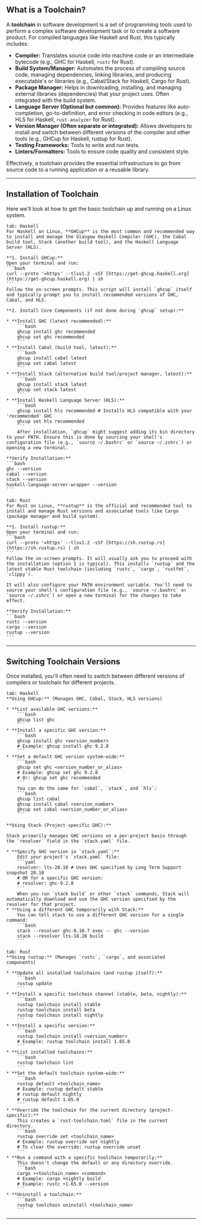 ## What is a Toolchain?

A **toolchain** in software development is a set of programming tools used to perform a complex software development task or to create a software product. For compiled languages like Haskell and Rust, this typically includes:

* **Compiler:** Translates source code into machine code or an intermediate bytecode (e.g., GHC for Haskell, `rustc` for Rust).
* **Build System/Manager:** Automates the process of compiling source code, managing dependencies, linking libraries, and producing executable's or libraries (e.g., Cabal/Stack for Haskell, Cargo for Rust).
* **Package Manager:** Helps in downloading, installing, and managing external libraries (dependencies) that your project uses. Often integrated with the build system.
* **Language Server (Optional but common):** Provides features like auto-completion, go-to-definition, and error checking in code editors (e.g., HLS for Haskell, `rust-analyzer` for Rust).
* **Version Manager (Often separate or integrated):** Allows developers to install and switch between different versions of the compiler and other tools (e.g., GHCup for Haskell, rustup for Rust).
* **Testing Frameworks:** Tools to write and run tests.
* **Linters/Formatters:** Tools to ensure code quality and consistent style.

Effectively, a toolchain provides the essential infrastructure to go from source code to a running application or a reusable library.

---

## Installation of Toolchain
Here we'll look at how to get the basic toolchain up and running on a Linux system.

~~~tabs
tab: Haskell
For Haskell on Linux, **GHCup** is the most common and recommended way to install and manage the Glasgow Haskell Compiler (GHC), the Cabal build tool, Stack (another build tool), and the Haskell Language Server (HLS).

**1. Install GHCup:**
Open your terminal and run:
```bash
curl --proto '=https' --tlsv1.2 -sSf [https://get-ghcup.haskell.org](https://get-ghcup.haskell.org) | sh
```
Follow the on-screen prompts. This script will install `ghcup` itself and typically prompt you to install recommended versions of GHC, Cabal, and HLS.

**2. Install Core Components (if not done during `ghcup` setup):**

* **Install GHC (latest recommended):**
    ```bash
    ghcup install ghc recommended
    ghcup set ghc recommended
    ```
* **Install Cabal (build tool, latest):**
    ```bash
    ghcup install cabal latest
    ghcup set cabal latest
    ```
* **Install Stack (alternative build tool/project manager, latest):**
    ```bash
    ghcup install stack latest
    ghcup set stack latest
    ```
* **Install Haskell Language Server (HLS):**
    ```bash
    ghcup install hls recommended # Installs HLS compatible with your 'recommended' GHC
    ghcup set hls recommended
    ```
    After installation, `ghcup` might suggest adding its bin directory to your PATH. Ensure this is done by sourcing your shell's configuration file (e.g., `source ~/.bashrc` or `source ~/.zshrc`) or opening a new terminal.

**Verify Installation:**
```bash
ghc --version
cabal --version
stack --version
haskell-language-server-wrapper --version
```

tab: Rust
For Rust on Linux, **rustup** is the official and recommended tool to install and manage Rust versions and associated tools like Cargo (package manager and build system).

**1. Install rustup:**
Open your terminal and run:
```bash
curl --proto '=https' --tlsv1.2 -sSf [https://sh.rustup.rs](https://sh.rustup.rs) | sh
```
Follow the on-screen prompts. It will usually ask you to proceed with the installation (option 1 is typical). This installs `rustup` and the latest stable Rust toolchain (including `rustc`, `cargo`, `rustfmt`, `clippy`).

It will also configure your PATH environment variable. You'll need to source your shell's configuration file (e.g., `source ~/.bashrc` or `source ~/.zshrc`) or open a new terminal for the changes to take effect.

**Verify Installation:**
```bash
rustc --version
cargo --version
rustup --version
```
~~~
---

## Switching Toolchain Versions

Once installed, you'll often need to switch between different versions of compilers or toolchain for different projects.

~~~tabs
tab: Haskell
**Using GHCup:** (Manages GHC, Cabal, Stack, HLS versions)

* **List available GHC versions:**
    ```bash
    ghcup list ghc
    ```
* **Install a specific GHC version:**
    ```bash
    ghcup install ghc <version_number>
    # Example: ghcup install ghc 9.2.8
    ```
* **Set a default GHC version system-wide:**
    ```bash
    ghcup set ghc <version_number_or_alias>
    # Example: ghcup set ghc 9.2.8
    # Or: ghcup set ghc recommended
    ```
    You can do the same for `cabal`, `stack`, and `hls`:
    ```bash
    ghcup list cabal
    ghcup install cabal <version_number>
    ghcup set cabal <version_number_or_alias>
    ```

**Using Stack (Project-specific GHC):**

Stack primarily manages GHC versions on a per-project basis through the `resolver` field in the `stack.yaml` file.

* **Specify GHC version in `stack.yaml`:**
    Edit your project's `stack.yaml` file:
    ```yaml
    resolver: lts-20.10 # Uses GHC specified by Long Term Support snapshot 20.10
    # OR for a specific GHC version:
    # resolver: ghc-9.2.8
    ```
    When you run `stack build` or other `stack` commands, Stack will automatically download and use the GHC version specified by the resolver for that project.
* **Using a different GHC temporarily with Stack:**
    You can tell stack to use a different GHC version for a single command:
    ```bash
    stack --resolver ghc-8.10.7 exec -- ghc --version
    stack --resolver lts-18.28 build
    ```

tab: Rust
**Using rustup:** (Manages `rustc`, `cargo`, and associated components)

* **Update all installed toolchains (and rustup itself):**
    ```bash
    rustup update
    ```
* **Install a specific toolchain channel (stable, beta, nightly):**
    ```bash
    rustup toolchain install stable
    rustup toolchain install beta
    rustup toolchain install nightly
    ```
* **Install a specific version:**
    ```bash
    rustup toolchain install <version_number>
    # Example: rustup toolchain install 1.65.0
    ```
* **List installed toolchains:**
    ```bash
    rustup toolchain list
    ```
* **Set the default toolchain system-wide:**
    ```bash
    rustup default <toolchain_name>
    # Example: rustup default stable
    # rustup default nightly
    # rustup default 1.65.0
    ```
* **Override the toolchain for the current directory (project-specific):**
    This creates a `rust-toolchain.toml` file in the current directory.
    ```bash
    rustup override set <toolchain_name>
    # Example: rustup override set nightly
    # To clear the override: rustup override unset
    ```
* **Run a command with a specific toolchain temporarily:**
    This doesn't change the default or any directory override.
    ```bash
    cargo +<toolchain_name> <command>
    # Example: cargo +nightly build
    # Example: rustc +1.65.0 --version
    ```
* **Uninstall a toolchain:**
    ```bash
    rustup toolchain uninstall <toolchain_name>
    ```
~~~
---

